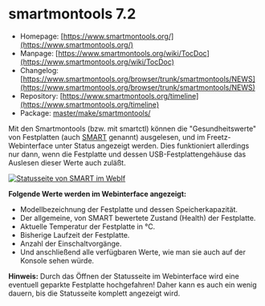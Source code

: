 # smartmontools 7.2
 - Homepage: [https://www.smartmontools.org/](https://www.smartmontools.org/)
 - Manpage: [https://www.smartmontools.org/wiki/TocDoc](https://www.smartmontools.org/wiki/TocDoc)
 - Changelog: [https://www.smartmontools.org/browser/trunk/smartmontools/NEWS](https://www.smartmontools.org/browser/trunk/smartmontools/NEWS)
 - Repository: [https://www.smartmontools.org/timeline](https://www.smartmontools.org/timeline)
 - Package: [master/make/smartmontools/](https://github.com/Freetz-NG/freetz-ng/tree/master/make/smartmontools/)

Mit den Smartmontools (bzw. mit smartctl) können die
"Gesundheitswerte" von Festplatten (auch
[SMART](http://smartmontools.sourceforge.net/man/smartctl.8.html)
genannt) ausgelesen, und im Freetz-Webinterface unter Status angezeigt
werden. Dies funktioniert allerdings nur dann, wenn die Festplatte und
dessen USB-Festplattengehäuse das Auslesen dieser Werte auch zuläßt.

[![Statusseite von SMART im WebIf](../screenshots/244_md.png)](../screenshots/244.png)

**Folgende Werte werden im Webinterface angezeigt:**

-   Modellbezeichnung der Festplatte und dessen Speicherkapazität.
-   Der allgemeine, von SMART bewertete Zustand (Health) der
    Festplatte.
-   Aktuelle Temperatur der Festplatte in °C.
-   Bisherige Laufzeit der Festplatte.
-   Anzahl der Einschaltvorgänge.
-   Und anschließend alle verfügbaren Werte, wie man sie auch auf der
    Konsole sehen würde.

**Hinweis:**
Durch das Öffnen der Statusseite im Webinterface wird eine eventuell
geparkte Festplatte hochgefahren! Daher kann es auch ein wenig dauern,
bis die Statusseite komplett angezeigt wird.

